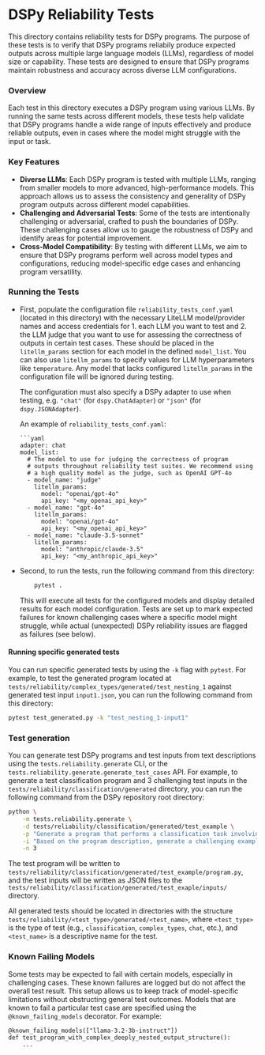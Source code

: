 # DSPy Reliability Tests

This directory contains reliability tests for DSPy programs. The purpose of these tests is to verify that DSPy programs reliabily produce expected outputs across multiple large language models (LLMs), regardless of model size or capability. These tests are designed to ensure that DSPy programs maintain robustness and accuracy across diverse LLM configurations.

### Overview

Each test in this directory executes a DSPy program using various LLMs. By running the same tests across different models, these tests help validate that DSPy programs handle a wide range of inputs effectively and produce reliable outputs, even in cases where the model might struggle with the input or task.

### Key Features

- **Diverse LLMs**: Each DSPy program is tested with multiple LLMs, ranging from smaller models to more advanced, high-performance models. This approach allows us to assess the consistency and generality of DSPy program outputs across different model capabilities.
- **Challenging and Adversarial Tests**: Some of the tests are intentionally challenging or adversarial, crafted to push the boundaries of DSPy. These challenging cases allow us to gauge the robustness of DSPy and identify areas for potential improvement.
- **Cross-Model Compatibility**: By testing with different LLMs, we aim to ensure that DSPy programs perform well across model types and configurations, reducing model-specific edge cases and enhancing program versatility.

### Running the Tests

- First, populate the configuration file `reliability_tests_conf.yaml` (located in this directory) with the necessary LiteLLM model/provider names and access credentials for 1. each LLM you want to test and 2. the LLM judge that you want to use for assessing the correctness of outputs in certain test cases. These should be placed in the `litellm_params` section for each model in the defined `model_list`. You can also use `litellm_params` to specify values for LLM hyperparameters like `temperature`. Any model that lacks configured `litellm_params` in the configuration file will be ignored during testing.

  The configuration must also specify a DSPy adapter to use when testing, e.g. `"chat"` (for `dspy.ChatAdapter`) or `"json"` (for `dspy.JSONAdapter`).

  An example of `reliability_tests_conf.yaml`:

      ```yaml
      adapter: chat
      model_list:
        # The model to use for judging the correctness of program
        # outputs throughout reliability test suites. We recommend using
        # a high quality model as the judge, such as OpenAI GPT-4o
        - model_name: "judge"
          litellm_params:
            model: "openai/gpt-4o"
            api_key: "<my_openai_api_key>"
        - model_name: "gpt-4o"
          litellm_params:
            model: "openai/gpt-4o"
            api_key: "<my_openai_api_key>"
        - model_name: "claude-3.5-sonnet"
          litellm_params:
            model: "anthropic/claude-3.5"
            api_key: "<my_anthropic_api_key>"

- Second, to run the tests, run the following command from this directory:

  ```bash
      pytest .
  ```

  This will execute all tests for the configured models and display detailed results for each model configuration. Tests are set up to mark expected failures for known challenging cases where a specific model might struggle, while actual (unexpected) DSPy reliability issues are flagged as failures (see below).

#### Running specific generated tests

You can run specific generated tests by using the `-k` flag with `pytest`. For example, to test the generated program located at `tests/reliability/complex_types/generated/test_nesting_1` against generated test input `input1.json`, you can run the following command from this directory:

```bash
pytest test_generated.py -k "test_nesting_1-input1"
```

### Test generation

You can generate test DSPy programs and test inputs from text descriptions using the `tests.reliability.generate` CLI, or the `tests.reliability.generate.generate_test_cases` API. For example, to generate a test classification program and 3 challenging test inputs in the `tests/reliability/classification/generated` directory, you can run the following command from the DSPy repository root directory:

```bash
python \
    -m tests.reliability.generate \
    -d tests/reliability/classification/generated/test_example \
    -p "Generate a program that performs a classification task involving objects with multiple properties. The task should be realistic" \
    -i "Based on the program description, generate a challenging example" \
    -n 3
```

The test program will be written to `tests/reliability/classification/generated/test_example/program.py`, and the test inputs will be written as JSON files to the `tests/reliability/classification/generated/test_exaple/inputs/` directory.

All generated tests should be located in directories with the structure `tests/reliability/<test_type>/generated/<test_name>`, where `<test_type>` is the type of test (e.g., `classification`, `complex_types`, `chat`, etc.), and `<test_name>` is a descriptive name for the test.

### Known Failing Models

Some tests may be expected to fail with certain models, especially in challenging cases. These known failures are logged but do not affect the overall test result. This setup allows us to keep track of model-specific limitations without obstructing general test outcomes. Models that are known to fail a particular test case are specified using the `@known_failing_models` decorator. For example:

```
@known_failing_models(["llama-3.2-3b-instruct"])
def test_program_with_complex_deeply_nested_output_structure():
    ...
```
